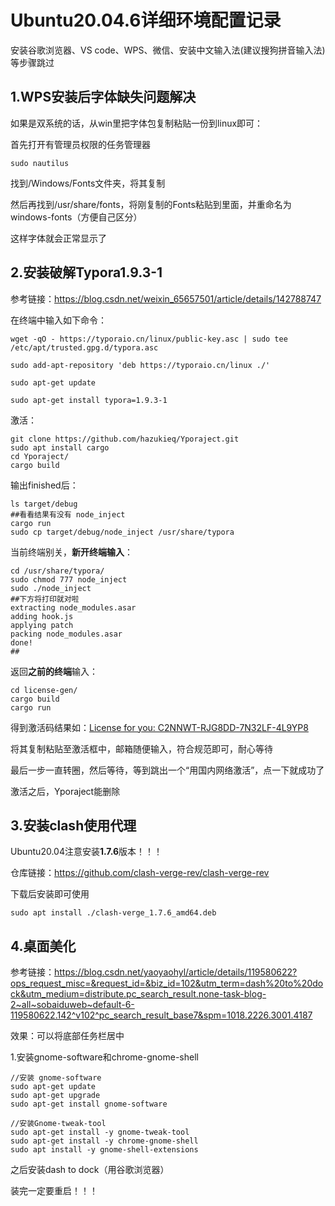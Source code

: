 # Ubuntu20.04.6详细环境配置记录

安装谷歌浏览器、VS code、WPS、微信、安装中文输入法(建议搜狗拼音输入法)等步骤跳过

## 1.WPS安装后字体缺失问题解决

如果是双系统的话，从win里把字体包复制粘贴一份到linux即可：

首先打开有管理员权限的任务管理器

```
sudo nautilus
```

找到/Windows/Fonts文件夹，将其复制

然后再找到/usr/share/fonts，将刚复制的Fonts粘贴到里面，并重命名为windows-fonts（方便自己区分）

这样字体就会正常显示了

## 2.安装破解Typora1.9.3-1

参考链接：https://blog.csdn.net/weixin_65657501/article/details/142788747

在终端中输入如下命令：

    wget -qO - https://typoraio.cn/linux/public-key.asc | sudo tee /etc/apt/trusted.gpg.d/typora.asc
     
    sudo add-apt-repository 'deb https://typoraio.cn/linux ./'
     
    sudo apt-get update
     
    sudo apt-get install typora=1.9.3-1
激活：

```
git clone https://github.com/hazukieq/Yporaject.git
sudo apt install cargo
cd Yporaject/
cargo build
```

输出finished后：

```
ls target/debug
##看看结果有没有 node_inject
cargo run
sudo cp target/debug/node_inject /usr/share/typora
```

当前终端别关，**新开终端输入**：

```
cd /usr/share/typora/
sudo chmod 777 node_inject
sudo ./node_inject 
##下方将打印就对啦
extracting node_modules.asar
adding hook.js
applying patch
packing node_modules.asar
done!
##
```

返回**之前的终端**输入：

```
cd license-gen/
cargo build
cargo run
```

得到激活码结果如：<u>License for you: C2NNWT-RJG8DD-7N32LF-4L9YP8</u>

将其复制粘贴至激活框中，邮箱随便输入，符合规范即可，耐心等待

最后一步一直转圈，然后等待，等到跳出一个“用国内网络激活”，点一下就成功了

激活之后，Yporaject能删除

## 3.安装clash使用代理

Ubuntu20.04注意安装**1.7.6**版本！！！

仓库链接：https://github.com/clash-verge-rev/clash-verge-rev

下载后安装即可使用

```
sudo apt install ./clash-verge_1.7.6_amd64.deb
```

## 4.桌面美化

参考链接：https://blog.csdn.net/yaoyaohyl/article/details/119580622?ops_request_misc=&request_id=&biz_id=102&utm_term=dash%20to%20dock&utm_medium=distribute.pc_search_result.none-task-blog-2~all~sobaiduweb~default-6-119580622.142^v102^pc_search_result_base7&spm=1018.2226.3001.4187

效果：可以将底部任务栏居中

1.安装gnome-software和chrome-gnome-shell

```
//安装 gnome-software
sudo apt-get update
sudo apt-get upgrade
sudo apt-get install gnome-software
```

```
//安装Gnome-tweak-tool
sudo apt-get install -y gnome-tweak-tool
sudo apt-get install -y chrome-gnome-shell
sudo apt install -y gnome-shell-extensions
```

之后安装dash to dock（用谷歌浏览器）

装完一定要重启！！！

